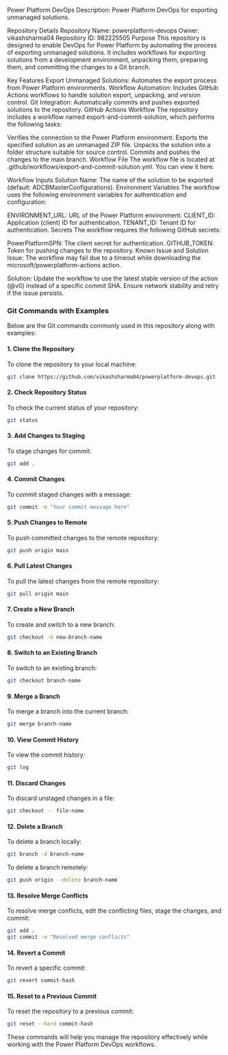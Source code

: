 Power Platform DevOps
Description: Power Platform DevOps for exporting unmanaged solutions.

Repository Details
Repository Name: powerplatform-devops
Owner: vikashsharma04
Repository ID: 982225505
Purpose
This repository is designed to enable DevOps for Power Platform by automating the process of exporting unmanaged solutions. It includes workflows for exporting solutions from a development environment, unpacking them, preparing them, and committing the changes to a Git branch.

Key Features
Export Unmanaged Solutions: Automates the export process from Power Platform environments.
Workflow Automation: Includes GitHub Actions workflows to handle solution export, unpacking, and version control.
Git Integration: Automatically commits and pushes exported solutions to the repository.
GitHub Actions Workflow
The repository includes a workflow named export-and-commit-solution, which performs the following tasks:

Verifies the connection to the Power Platform environment.
Exports the specified solution as an unmanaged ZIP file.
Unpacks the solution into a folder structure suitable for source control.
Commits and pushes the changes to the main branch.
Workflow File
The workflow file is located at .github/workflows/export-and-commit-solution.yml. You can view it here.

Workflow Inputs
Solution Name: The name of the solution to be exported (default: ADCBMasterConfigurations).
Environment Variables
The workflow uses the following environment variables for authentication and configuration:

ENVIRONMENT_URL: URL of the Power Platform environment.
CLIENT_ID: Application (client) ID for authentication.
TENANT_ID: Tenant ID for authentication.
Secrets
The workflow requires the following GitHub secrets:

PowerPlatformSPN: The client secret for authentication.
GITHUB_TOKEN: Token for pushing changes to the repository.
Known Issue and Solution
Issue:
The workflow may fail due to a timeout while downloading the microsoft/powerplatform-actions action.

Solution:
Update the workflow to use the latest stable version of the action (@v0) instead of a specific commit SHA.
Ensure network stability and retry if the issue persists.

### Git Commands with Examples

Below are the Git commands commonly used in this repository along with examples:

#### 1. Clone the Repository
To clone the repository to your local machine:
```bash
git clone https://github.com/vikashsharma04/powerplatform-devops.git
```

#### 2. Check Repository Status
To check the current status of your repository:
```bash
git status
```

#### 3. Add Changes to Staging
To stage changes for commit:
```bash
git add .
```

#### 4. Commit Changes
To commit staged changes with a message:
```bash
git commit -m "Your commit message here"
```

#### 5. Push Changes to Remote
To push committed changes to the remote repository:
```bash
git push origin main
```

#### 6. Pull Latest Changes
To pull the latest changes from the remote repository:
```bash
git pull origin main
```

#### 7. Create a New Branch
To create and switch to a new branch:
```bash
git checkout -b new-branch-name
```

#### 8. Switch to an Existing Branch
To switch to an existing branch:
```bash
git checkout branch-name
```

#### 9. Merge a Branch
To merge a branch into the current branch:
```bash
git merge branch-name
```

#### 10. View Commit History
To view the commit history:
```bash
git log
```

#### 11. Discard Changes
To discard unstaged changes in a file:
```bash
git checkout -- file-name
```

#### 12. Delete a Branch
To delete a branch locally:
```bash
git branch -d branch-name
```
To delete a branch remotely:
```bash
git push origin --delete branch-name
```

#### 13. Resolve Merge Conflicts
To resolve merge conflicts, edit the conflicting files, stage the changes, and commit:
```bash
git add .
git commit -m "Resolved merge conflicts"
```

#### 14. Revert a Commit
To revert a specific commit:
```bash
git revert commit-hash
```

#### 15. Reset to a Previous Commit
To reset the repository to a previous commit:
```bash
git reset --hard commit-hash
```

These commands will help you manage the repository effectively while working with the Power Platform DevOps workflows.
